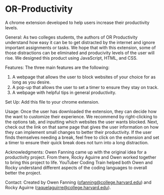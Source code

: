 # OR-Productivity
A chrome extension developed to help users increase their productivity levels.

General:
As two colleges students, the authors of OR Productivity understand how easy it can be to get distracted by the internet and ignore important assignments or tasks. We hope that with this extension, some of those distractions can be eliminated and producivity levels of the user will rise. We designed this product using JavaScript, HTML, and CSS.

Features:
The three main features are the following:
1. A webpage that allows the user to block websites of your choice for as long as you desire.
2. A pop-up that allows the user to set a timer to ensure they stay on track.
3. A webpage with helpful tips in general productivity. 

Set Up:
Add this file to your chrome extension. 

Usage:
Once the user has downloaded the extension, they can decide how the want to customize their experience. We recommend by right-clicking to the options tab, and inputting which websites the user wants blocked. Next, check out the link on that same page that gives the user information on how they can implement small changes to better their productivity. If the user finds themselves needing a break, feel free to click on the extension and set a timer to ensure their quick break does not turn into a long distraction.

Acknowledgments:
Owen Fanning came up with the original idea for a productivity project. From there, Rocky Aguirre and Owen worked together to bring this project to life. YouTuber Coding Train helped both Owen and Rocky understand different aspects of the coding languages to overall better the project.

Contact:
Created by Owen Fanning (ofanning@college.harvard.edu) and Rocky Aguirre (raquelaguirre@college.harvard.edu). 
